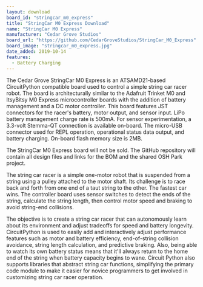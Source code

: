 ```yaml
---
layout: download
board_id: "stringcar_m0_express"
title: "StringCar M0 Express Download"
name: "StringCar M0 Express"
manufacturer: "Cedar Grove Studios"
board_url: "https://github.com/CedarGroveStudios/StringCar_M0_Express"
board_image: "stringcar_m0_express.jpg"
date_added: 2019-10-14
features:
  - Battery Charging
---
```


The Cedar Grove StringCar M0 Express is an ATSAMD21-based CircuitPython compatible board used to control a simple string car racer robot. The board is architecturally similar to the Adafruit Trinket M0 and ItsyBitsy M0 Express microcontroller boards with the addition of battery management and a DC motor controller. This board features JST connectors for the racer's battery, motor output, and sensor input. LiPo battery management charge rate is 500mA. For sensor experimentation, a 3.3-volt Stemma-QT connection is available on-board. The micro-USB connector used for REPL operation, operational status data output, and battery charging. On-board flash memory size is 2MB.

The StringCar M0 Express board will not be sold. The GitHub repository will contain all design files and links for the BOM and the shared OSH Park project.

The string car racer is a simple one-motor robot that is suspended from a string using a pulley attached to the motor shaft. Its challenge is to race back and forth from one end of a taut string to the other. The fastest car wins. The controller board uses sensor switches to detect the ends of the string, calculate the string length, then control motor speed and braking to avoid string-end collisions.

The objective is to create a string car racer that can autonomously learn about its environment and adjust tradeoffs for speed and battery longevity. CircuitPython is used to easily add and interactively adjust performance features such as motor and battery efficiency, end-of-string collision avoidance, string length calculation, and predictive braking. Also, being able to watch its own battery status means that it'll always return to the home end of the string when battery capacity begins to wane. Circuit Python also supports libraries that abstract string car functions, simplifying the primary code module to make it easier for novice programmers to get involved in customizing  string car racer operation.
